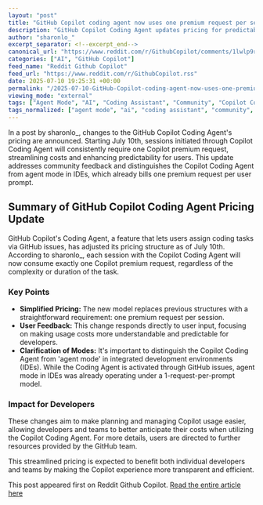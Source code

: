 ```yaml
---
layout: "post"
title: "GitHub Copilot coding agent now uses one premium request per session"
description: "GitHub Copilot Coding Agent updates pricing for predictability - each session now uses one Copilot premium request, aligning with user feedback."
author: "sharonlo_"
excerpt_separator: <!--excerpt_end-->
canonical_url: "https://www.reddit.com/r/GithubCopilot/comments/1lwlp9r/github_copilot_coding_agent_now_uses_one_premium/"
categories: ["AI", "GitHub Copilot"]
feed_name: "Reddit Github Copilot"
feed_url: "https://www.reddit.com/r/GithubCopilot.rss"
date: 2025-07-10 19:25:31 +00:00
permalink: "/2025-07-10-GitHub-Copilot-coding-agent-now-uses-one-premium-request-per-session.html"
viewing_mode: "external"
tags: ["Agent Mode", "AI", "Coding Assistant", "Community", "Copilot Coding Agent", "GitHub Copilot", "GitHub Issues", "IDEs", "Premium", "Premium Request", "Pricing", "Software Development", "User Feedback"]
tags_normalized: ["agent mode", "ai", "coding assistant", "community", "copilot coding agent", "github copilot", "github issues", "ides", "premium", "premium request", "pricing", "software development", "user feedback"]
---
```


In a post by sharonlo_, changes to the GitHub Copilot Coding Agent's pricing are announced. Starting July 10th, sessions initiated through Copilot Coding Agent will consistently require one Copilot premium request, streamlining costs and enhancing predictability for users. This update addresses community feedback and distinguishes the Copilot Coding Agent from agent mode in IDEs, which already bills one premium request per user prompt.<!--excerpt_end-->

## Summary of GitHub Copilot Coding Agent Pricing Update

GitHub Copilot's Coding Agent, a feature that lets users assign coding tasks via GitHub issues, has adjusted its pricing structure as of July 10th. According to sharonlo_, each session with the Copilot Coding Agent will now consume exactly one Copilot premium request, regardless of the complexity or duration of the task.

### Key Points

- **Simplified Pricing:** The new model replaces previous structures with a straightforward requirement: one premium request per session.
- **User Feedback:** This change responds directly to user input, focusing on making usage costs more understandable and predictable for developers.
- **Clarification of Modes:** It's important to distinguish the Copilot Coding Agent from 'agent mode' in integrated development environments (IDEs). While the Coding Agent is activated through GitHub issues, agent mode in IDEs was already operating under a 1-request-per-prompt model.

### Impact for Developers

These changes aim to make planning and managing Copilot usage easier, allowing developers and teams to better anticipate their costs when utilizing the Copilot Coding Agent. For more details, users are directed to further resources provided by the GitHub team.

This streamlined pricing is expected to benefit both individual developers and teams by making the Copilot experience more transparent and efficient.

This post appeared first on Reddit Github Copilot. [Read the entire article here](https://www.reddit.com/r/GithubCopilot/comments/1lwlp9r/github_copilot_coding_agent_now_uses_one_premium/)
